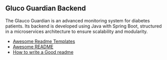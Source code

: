 
## Gluco Guardian Backend
The Glauco Guardian is an advanced monitoring system for diabetes patients. Its backend is developed using Java with Spring Boot, structured in a microservices architecture to ensure scalability and modularity.
 - [Awesome Readme Templates](https://awesomeopensource.com/project/elangosundar/awesome-README-templates)
 - [Awesome README](https://github.com/matiassingers/awesome-readme)
 - [How to write a Good readme](https://bulldogjob.com/news/449-how-to-write-a-good-readme-for-your-github-project)

